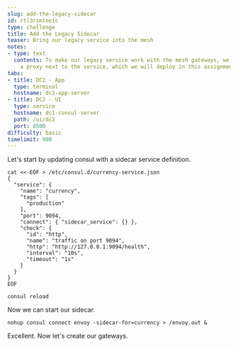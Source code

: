 ```yaml
---
slug: add-the-legacy-sidecar
id: rtl3rsmtneic
type: challenge
title: Add the Legacy Sidecar
teaser: Bring our legacy service into the mesh
notes:
- type: text
  contents: To make our legacy service work with the mesh gateways, we need to run
    a proxy next to the service, which we will deploy in this assignment.
tabs:
- title: DC2 - App
  type: terminal
  hostname: dc2-app-server
- title: DC2 - UI
  type: service
  hostname: dc1-consul-server
  path: /ui/dc2
  port: 8500
difficulty: basic
timelimit: 900
---
```

Let's start by updating consul with a sidecar service definition. <br>

```
cat <<-EOF > /etc/consul.d/currency-service.json
{
  "service": {
    "name": "currency",
    "tags": [
      "production"
    ],
    "port": 9094,
    "connect": { "sidecar_service": {} },
    "check": {
      "id": "http",
      "name": "traffic on port 9094",
      "http": "http://127.0.0.1:9094/health",
      "interval": "10s",
      "timeout": "1s"
    }
  }
}
EOF

consul reload
```

Now we can start our sidecar.

```
nohup consul connect envoy -sidecar-for=currency > /envoy.out &
```

Excellent. Now let's create our gateways.